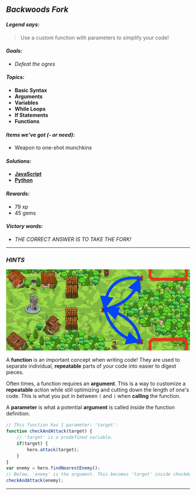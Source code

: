 ## _Backwoods Fork_

#### _Legend says:_
> Use a custom function with parameters to simplify your code!

#### _Goals:_
+ _Defeat the ogres_

#### _Topics:_
+ **Basic Syntax**
+ **Arguments**
+ **Variables**
+ **While Loops**
+ **If Statements**
+ **Functions**

#### _Items we've got (- or need):_
+ Weapon to one-shot munchkins

#### _Solutions:_
+ **[JavaScript](backFork.js)**
+ **[Python](back_fork.py)**

#### _Rewards:_
+ 79 xp
+ 45 gems

#### _Victory words:_
+ _THE CORRECT ANSWER IS TO TAKE THE FORK!_

___

### _HINTS_

![](img/backwoods-fork.jpeg)

A **function** is an important concept when writing code! They are used to separate individual, **repeatable** parts of your code into easier to digest pieces.

Often times, a function requires an **argument**. This is a way to customize a **repeatable** action while still optimizing and cutting down the length of one's code. This is what you put in between `(` and `)` when **calling** the function.

A **parameter** is what a potential **argument** is called inside the function definition.

```javascript
// This function has 1 parameter: 'target':
function checkAndAttack(target) {
    // 'target' is a predefined variable.
    if(target) {
        hero.attack(target);
    }
}
var enemy = hero.findNearestEnemy();
// Below, 'enemy' is the argument. This becomes 'target' inside checkAndAttack.
checkAndAttack(enemy);
```

___
